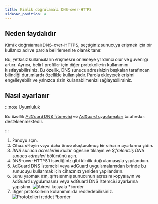 ```yaml
---
title: Kimlik doğrulamalı DNS-over-HTTPS
sidebar_position: 4
---
```


## Neden faydalıdır

Kimlik doğrulamalı DNS-over-HTTPS, seçtiğiniz sunucuya erişmek için bir kullanıcı adı ve parola belirlemenize olanak tanır.

Bu, yetkisiz kullanıcıların erişmesini önlemeye yardımcı olur ve güvenliği artırır. Ayrıca, belirli profiller için diğer protokollerin kullanımını kısıtlayabilirsiniz. Bu özellik, DNS sunucu adresinizin başkaları tarafından bilindiği durumlarda özellikle kullanışlıdır. Parola ekleyerek erişimi engelleyebilir ve yalnızca sizin kullanabilmenizi sağlayabilirsiniz.

## Nasıl ayarlanır

:::note Uyumluluk

Bu özellik [AdGuard DNS İstemcisi](/dns-client/overview.md) ve [AdGuard uygulamaları](https://adguard.com/welcome.html) tarafından desteklenmektedir.

:::

1. Panoyu açın.
2. Cihaz ekleyin veya daha önce oluşturulmuş bir cihazın ayarlarına gidin.
3. _DNS sunucu adreslerini kullan_ öğesine tıklayın ve _Şifrelenmiş DNS sunucu adresleri_ bölümünü açın.
4. DNS-over-HTTPS'i istediğiniz gibi kimlik doğrulamasıyla yapılandırın.
5. AdGuard DNS İstemcisi veya AdGuard uygulamalarından birinde bu sunucuyu kullanmak için cihazınızı yeniden yapılandırın.
6. Bunu yapmak için, şifrelenmiş sunucunun adresini kopyalayın ve AdGuard uygulamasına veya AdGuard DNS İstemcisi ayarlarına yapıştırın.
    ![Adresi kopyala \*border](https://cdn.adtidy.org/content/kb/dns/private/new_dns/connect/doh_step6.png)
7. Diğer protokollerin kullanımını da reddedebilirsiniz.
    ![Protokolleri reddet \*border](https://cdn.adtidy.org/content/kb/dns/private/new_dns/connect/deny_protocol.png)
